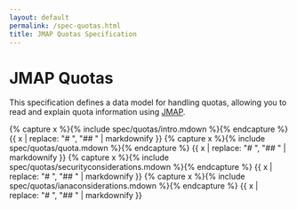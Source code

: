 ```yaml
---
layout: default
permalink: /spec-quotas.html
title: JMAP Quotas Specification
---
```


# JMAP Quotas

This specification defines a data model for handling quotas, allowing you to read and explain quota information using [JMAP](spec-core.html).

{% capture x %}{% include spec/quotas/intro.mdown %}{% endcapture %}
{{ x | replace: "# ", "## " | markdownify }}
{% capture x %}{% include spec/quotas/quota.mdown %}{% endcapture %}
{{ x | replace: "# ", "## " | markdownify }}
{% capture x %}{% include spec/quotas/securityconsiderations.mdown %}{% endcapture %}
{{ x | replace: "# ", "## " | markdownify }}
{% capture x %}{% include spec/quotas/ianaconsiderations.mdown %}{% endcapture %}
{{ x | replace: "# ", "## " | markdownify }}

